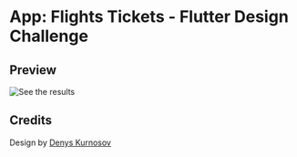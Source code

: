 # App: Flights Tickets - Flutter Design Challenge

## Preview
![See the results](/preview.gif?raw=true "Final design with user interaction")

## Credits

Design by [Denys Kurnosov](https://dribbble.com/shots/3057395-Tickets-iOS-application)